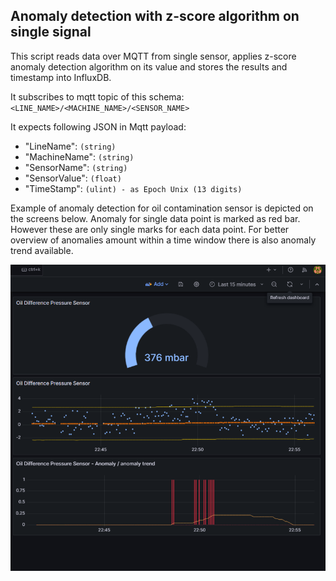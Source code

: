 ## Anomaly detection with z-score algorithm on single signal


This script reads data over MQTT from single sensor,
applies z-score anomaly detection algorithm
on its value and stores the results
and timestamp into InfluxDB.

It subscribes to mqtt topic of this schema:
`<LINE_NAME>/<MACHINE_NAME>/<SENSOR_NAME>`


It expects following JSON in Mqtt payload:
* "LineName": `(string)`
* "MachineName": `(string)`
* "SensorName": `(string)`
* "SensorValue": `(float)`
* "TimeStamp": `(ulint) - as Epoch Unix (13 digits)`


Example of anomaly detection for oil contamination sensor is depicted on the screens below.
Anomaly for single data point is marked as red bar. However these are only single marks for each data point. For better overview of anomalies amount within a time window there is also anomaly trend available.

![alt text](doc/z-score-single-sensor.png)